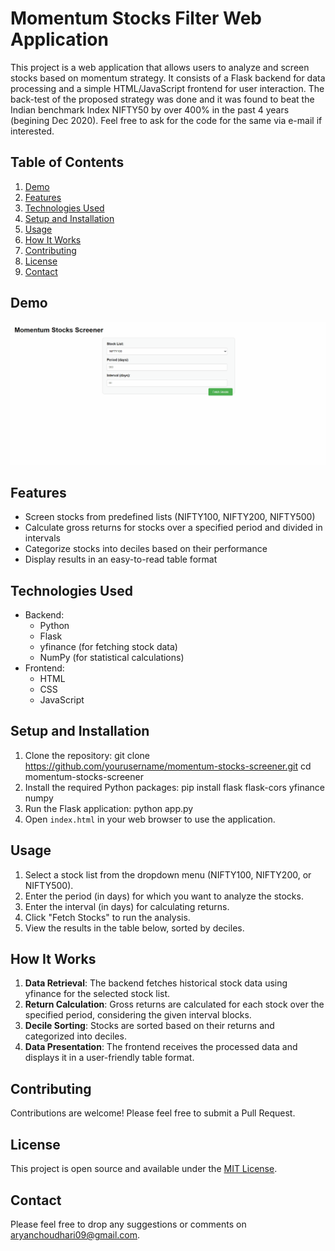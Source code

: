 # Momentum Stocks Filter Web Application

This project is a web application that allows users to analyze and screen stocks based on momentum strategy. It consists of a Flask backend for data processing and a simple HTML/JavaScript frontend for user interaction.
The back-test of the proposed strategy was done and it was found to beat the Indian benchmark Index NIFTY50 by over 400% in the past 4 years (begining Dec 2020). Feel free to ask for the code for the same via e-mail if interested. 

## Table of Contents
1. [Demo](#demo)
2. [Features](#features)
3. [Technologies Used](#technologies-used)
4. [Setup and Installation](#setup-and-installation)
5. [Usage](#usage)
6. [How It Works](#how-it-works)
7. [Contributing](#contributing)
8. [License](#license)
9. [Contact](#contact)


## Demo
![Momentum Stocks Filter Web Application](./MomentumScreener.gif)

## Features

- Screen stocks from predefined lists (NIFTY100, NIFTY200, NIFTY500)
- Calculate gross returns for stocks over a specified period and divided in intervals
- Categorize stocks into deciles based on their performance
- Display results in an easy-to-read table format

## Technologies Used

- Backend:
  - Python
  - Flask
  - yfinance (for fetching stock data)
  - NumPy (for statistical calculations)
- Frontend:
  - HTML
  - CSS
  - JavaScript

## Setup and Installation

1. Clone the repository:
   git clone https://github.com/yourusername/momentum-stocks-screener.git
cd momentum-stocks-screener
2. Install the required Python packages:
   pip install flask flask-cors yfinance numpy
3. Run the Flask application:
   python app.py
4. Open `index.html` in your web browser to use the application.

## Usage

1. Select a stock list from the dropdown menu (NIFTY100, NIFTY200, or NIFTY500).
2. Enter the period (in days) for which you want to analyze the stocks.
3. Enter the interval (in days) for calculating returns.
4. Click "Fetch Stocks" to run the analysis.
5. View the results in the table below, sorted by deciles.

## How It Works

1. **Data Retrieval**: The backend fetches historical stock data using yfinance for the selected stock list.
2. **Return Calculation**: Gross returns are calculated for each stock over the specified period, considering the given interval blocks.
3. **Decile Sorting**: Stocks are sorted based on their returns and categorized into deciles.
4. **Data Presentation**: The frontend receives the processed data and displays it in a user-friendly table format.

## Contributing

Contributions are welcome! Please feel free to submit a Pull Request.

## License

This project is open source and available under the [MIT License](LICENSE).

## Contact

Please feel free to drop any suggestions or comments on aryanchoudhari09@gmail.com.
